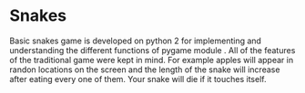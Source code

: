 # Snakes
Basic snakes game is developed on python 2 for implementing and understanding the different functions of pygame module .
All of the features of the traditional game were kept in mind. For example apples will appear in randon locations on the screen and the length of the snake will increase after eating every one of them. Your snake will die if it touches itself.
